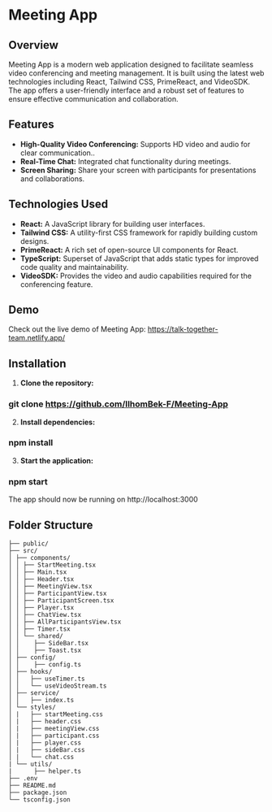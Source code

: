 # Meeting App

## Overview

Meeting App is a modern web application designed to facilitate seamless video conferencing and meeting management. It is built using the latest web technologies including React, Tailwind CSS, PrimeReact, and VideoSDK. The app offers a user-friendly interface and a robust set of features to ensure effective communication and collaboration.

## Features

- **High-Quality Video Conferencing:** Supports HD video and audio for clear communication..
- **Real-Time Chat:** Integrated chat functionality during meetings.
- **Screen Sharing:** Share your screen with participants for presentations and collaborations.

## Technologies Used

- **React:** A JavaScript library for building user interfaces.
- **Tailwind CSS:** A utility-first CSS framework for rapidly building custom designs.
- **PrimeReact:** A rich set of open-source UI components for React.
- **TypeScript:** Superset of JavaScript that adds static types for improved code quality and maintainability.
- **VideoSDK:** Provides the video and audio capabilities required for the conferencing feature.

## Demo

Check out the live demo of Meeting App: https://talk-together-team.netlify.app/

## Installation

1.  **Clone the repository:**

### git clone https://github.com/IlhomBek-F/Meeting-App

2.  **Install dependencies:**

### npm install

3.  **Start the application:**

### npm start

The app should now be running on http://localhost:3000

## Folder Structure

```
├── public/
├── src/
│ ├── components/
│ │ ├── StartMeeting.tsx
│ │ ├── Main.tsx
│ │ ├── Header.tsx
│ │ ├── MeetingView.tsx
│ │ ├── ParticipantView.tsx
│ │ ├── ParticipantScreen.tsx
│ │ ├── Player.tsx
│ │ ├── ChatView.tsx
│ │ ├── AllParticipantsView.tsx
│ │ ├── Timer.tsx
│ │ └── shared/
│ │    ├── SideBar.tsx
│ │    ├── Toast.tsx
│ ├── config/
│ │    ├── config.ts
│ ├── hooks/
│ │   ├── useTimer.ts
│ │   └── useVideoStream.ts
│ ├── service/
│ │   ├── index.ts
│ └── styles/
│ |   ├── startMeeting.css
│ |   ├── header.css
│ |   ├── meetingView.css
│ |   ├── participant.css
│ |   ├── player.css
│ |   ├── sideBar.css
│ |   └── chat.css
| └── utils/
|      ├── helper.ts
├── .env
├── README.md
├── package.json
└── tsconfig.json
```
